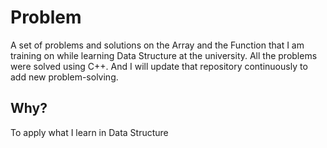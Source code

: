 # Problem

A set of problems and solutions on the Array and the Function that I am training on while learning Data Structure at the university. All the problems were solved using C++. And I will update that repository continuously to add new problem-solving.

## Why?

To apply what I learn in Data Structure
